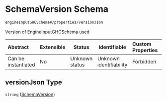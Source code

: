 # SchemaVersion Schema

```txt
engineInputGHCSchema#/properties/versionJson
```

Version of EngineInputGHCSchema used


| Abstract            | Extensible | Status         | Identifiable            | Custom Properties | Additional Properties | Access Restrictions | Defined In                                                         |
| :------------------ | ---------- | -------------- | ----------------------- | :---------------- | --------------------- | ------------------- | ------------------------------------------------------------------ |
| Can be instantiated | No         | Unknown status | Unknown identifiability | Forbidden         | Allowed               | none                | [ghc.schema.json\*](../out/ghc.schema.json "open original schema") |

## versionJson Type

`string` ([SchemaVersion](ghc-properties-schemaversion.md))
